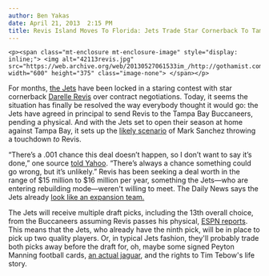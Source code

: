 ```yaml
---
author: Ben Yakas
date: April 21, 2013  2:15 PM
title: Revis Island Moves To Florida: Jets Trade Star Cornerback To Tampa Bay
---
```



	
	
	
	<p><span class="mt-enclosure mt-enclosure-image" style="display: inline;"> <img alt="42113revis.jpg" src="https://web.archive.org/web/20130527061533im_/http://gothamist.com/attachments/byakas/42113revis.jpg" width="600" height="375" class="image-none"> </span></p>

<p>For months, <a href="https://web.archive.org/web/20130527061533/http://gothamist.com/tags/jets">the Jets</a> have been locked in a staring contest with star cornerback <a href="https://web.archive.org/web/20130527061533/http://gothamist.com/2010/01/22/manhattan_re-named_revis_island.php#photo-1">Darelle Revis</a> over contract negotiations. Today, it seems the situation has finally be resolved the way everybody thought it would go: the Jets have agreed in principal to send Revis to the Tampa Bay Buccaneers, pending a physical. And with the Jets set to open their season at home against Tampa Bay, it sets up the <a href="https://web.archive.org/web/20130527061533/https://twitter.com/MySportsLegion/status/326023894882455554">likely scenario</a> of Mark Sanchez throwing a touchdown <em>to</em> Revis.</p>

<p>&#x201C;There&#x2019;s a .001 chance this deal doesn&#x2019;t happen, so I don&#x2019;t want to say it&#x2019;s done,&#x201D; one source <a href="https://web.archive.org/web/20130527061533/http://sports.yahoo.com/news/nfl--sources--jets-have-agreement-in-principle-to-trade-darrelle-revis-to-bucs-150815922.html">told Yahoo</a>. &#x201C;There&#x2019;s always a chance something could go wrong, but it&#x2019;s unlikely.&#x201D; Revis has been seeking a deal worth in the range of $15 million to $16 million per year, something the Jets&#x2014;who are entering rebuilding mode&#x2014;weren&apos;t willing to meet. The Daily News says the Jets already <a href="https://web.archive.org/web/20130527061533/http://www.nydailynews.com/sports/football/jets/myers-revis-jets-rebuild-lacks-foundation-article-1.1323402">look like an expansion team.</a></p>

<p>The Jets will receive multiple draft picks, including the 13th overall choice, from the Buccaneers assuming Revis passes his physical, <a href="https://web.archive.org/web/20130527061533/http://espn.go.com/new-york/nfl/story/_/id/9195939/new-york-jets-trade-darrelle-revis-tampa-bay-buccaneers-pending-physical-source">ESPN reports</a>. This means that the Jets, who already have the ninth pick, will be in place to pick up two quality players. Or, in typical Jets fashion, they&apos;ll probably trade both picks away before the draft for, oh, maybe some signed Peyton Manning football cards, <a href="https://web.archive.org/web/20130527061533/http://kissingsuzykolber.uproxx.com/2009/11/coach-ryan-brings-in-the-jaguar.html">an actual jaguar</a>, and the rights to Tim Tebow&apos;s life story.</p>
	
	
	
	
	
